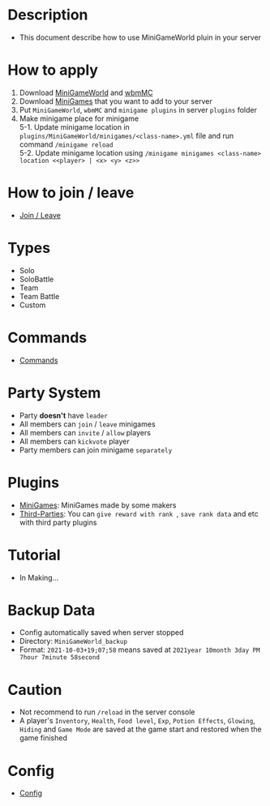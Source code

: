 # Description
- This document describe how to use MiniGameWorld pluin in your server



# How to apply
1. Download [MiniGameWorld] and [wbmMC]
2. Download [MiniGames] that you want to add to your server
3. Put `MiniGameWorld`, `wbmMC` and `minigame plugins` in server `plugins` folder
4. Make minigame place for minigame  
5-1. Update minigame location in `plugins/MiniGameWorld/minigames/<class-name>.yml` file and run command `/minigame reload`  
5-2. Update minigame location using `/minigame minigames <class-name> location <<player> | <x> <y> <z>>`  


# How to join / leave
- [Join / Leave]



# Types
- Solo
- SoloBattle
- Team
- Team Battle
- Custom



# Commands
- [Commands]



# Party System
- Party **doesn't** have `leader`
- All members can `join` / `leave` minigames
- All members can `invite` / `allow` players
- All members can `kickvote` player 
- Party members can join minigame `separately`


# Plugins
- [MiniGames]: MiniGames made by some makers
- [Third-Parties]: You can `give reward with rank `, `save rank data` and etc with third party plugins




# Tutorial
- In Making...



# Backup Data
- Config automatically saved when server stopped
- Directory: `MiniGameWorld_backup`
- Format: `2021-10-03+19;07;58` means saved at `2021year 10month 3day PM 7hour 7minute 58second`



# Caution
- Not recommend to run `/reload` in the server console
- A player's `Inventory`, `Health`, `Food level`, `Exp`, `Potion Effects`, `Glowing`, `Hiding` and `Game Mode` are saved at the game start and restored when the game finished



# Config
- [Config](config.md)



[MiniGameWorld]: https://github.com/worldbiomusic/MiniGameWorld/releases
[wbmMC]: https://github.com/worldbiomusic/wbmMC/releases
[MiniGames]: https://github.com/worldbiomusic/MiniGameWorld/discussions/categories/minigames
[Commands]: commands.md
[Third-Parties]: https://github.com/worldbiomusic/MiniGameWorld/discussions/categories/third-parties
[Join / Leave]: how-to-join-leave.md
